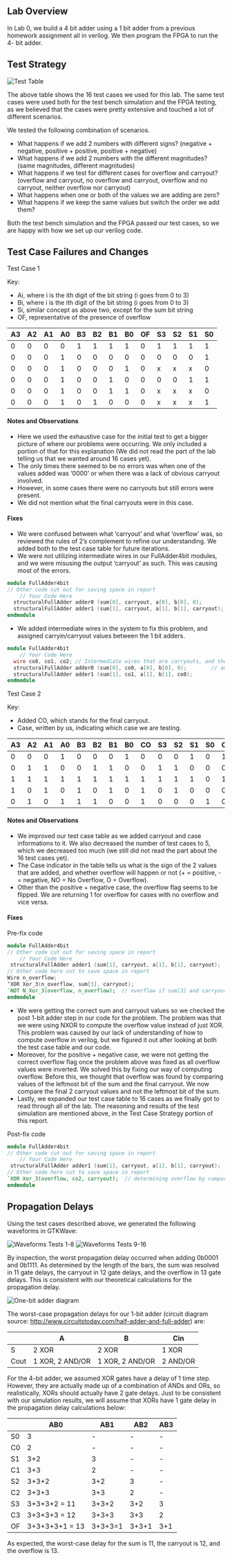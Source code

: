 ## Lab Overview
In Lab 0, we build a 4 bit adder using a 1 bit adder from a previous homework assignment all in verilog. We then program the FPGA to run the 4- bit adder.

## Test Strategy
![Test Table](https://github.com/tj-kim/Lab0/blob/master/test_table.png)

The above table shows the 16 test cases we used for this lab. The same test cases were used both for the test bench simulation and the FPGA testing, as we believed that the cases were pretty extensive and touched a lot of different scenarios.

We tested the following combination of scenarios.
* What happens if we add 2 numbers with different signs? (negative + negative, positive + positive, positive + negative)
* What happens if we add 2 numbers with the different magnitudes? (same magnitudes, different  magnitudes)
* What happens if we test for different cases for overflow and carryout? (overflow and carryout, no overflow and carryout, overflow and no carryout, neither overflow nor carryout)
* What happens when one or both of the values we are adding are zero?
* What happens if we keep the same values but switch the order we add them?

Both the test bench simulation and the FPGA passed our test cases, so we are happy with how we set up our verilog code.

## Test Case Failures and Changes
Test Case 1

Key:
* Ai, where i is the ith digit of the bit string (i goes from 0 to 3)
* Bi, where i is the ith digit of the bit string (i goes from 0 to 3)
* Si, similar concept as above two, except for the sum bit string
* OF, representative of the presence of overflow

| A3 | A2 | A1 | A0 | B3 | B2 | B1 | B0 | OF | S3 | S2 | S1 | S0 |
|----|----|----|----|----|----|----|----|----|----|----|----|----|
| 0  | 0  | 0  | 0  | 1  | 1  | 1  | 1  | 0  | 1  | 1  | 1  | 1  |
| 0  | 0  | 0  | 1  | 0  | 0  | 0  | 0  | 0  | 0  | 0  | 0  | 1  |
| 0  | 0  | 0  | 1  | 0  | 0  | 0  | 1  | 0  | x  | x  | x  | 0  |
| 0  | 0  | 0  | 1  | 0  | 0  | 1  | 0  | 0  | 0  | 0  | 1  | 1  |
| 0  | 0  | 0  | 1  | 0  | 0  | 1  | 1  | 0  | x  | x  | x  | 0  |
| 0  | 0  | 0  | 1  | 0  | 1  | 0  | 0  | 0  | x  | x  | x  | 1  |

#### Notes and Observations
* Here we used the exhaustive case for the initial test to get a bigger picture of where our problems were occurring. We only included a portion of that for this explanation (We did not read the part of the lab telling us that we wanted around 16 cases yet).
* The only times there seemed to be no errors was when one of the values added was ‘0000’ or when there was a lack of obvious carryout involved.
* However, in some cases there were no carryouts but still errors were present.
* We did not mention what the final carryouts were in this case.

#### Fixes
* We were confused between what ‘carryout’ and what ‘overflow’ was, so reviewed the rules of 2’s complement to refine our understanding. We added both to the test case table for future iterations.
* We were not utilizing intermediate wires in our FullAdder4bit modules, and we were misusing the output ‘carryout’ as such. This was causing most of the errors.
```verilog
module FullAdder4bit
// Other code cut out for saving space in report
    // Your Code Here
  structuralFullAdder adder0 (sum[0], carryout, a[0], b[0], 0);        // adding 0th bit of a and b
  structuralFullAdder adder1 (sum[1], carryout, a[1], b[1], carryout); 
endmodule
```
* We added intermediate wires in the system to fix this problem, and assigned carryin/carryout values between the 1 bit adders.
```verilog
module FullAdder4bit
    // Your Code Here
  wire co0, co1, co2; // Intermediate wires that are carryouts, and then carryins
  structuralFullAdder adder0 (sum[0], co0, a[0], b[0], 0);        // adding 0th bit of a and b
  structuralFullAdder adder1 (sum[1], co1, a[1], b[1], co0); 
endmodule
```

Test Case 2

Key:
* Added CO, which stands for the final carryout.
* Case, written by us, indicating which case we are testing.

| A3 | A2 | A1 | A0 | B3 | B2 | B1 | B0 | CO | S3 | S2 | S1 | S0 | OF | Case |
|----|----|----|----|----|----|----|----|----|----|----|----|----|----|------|
| 0  | 0  | 0  | 1  | 0  | 0  | 0  | 1  | 0  | 0  | 0  | 1  | 0  | 1  | ++NO |
| 0  | 1  | 1  | 0  | 0  | 1  | 1  | 0  | 0  | 1  | 1  | 0  | 0  | 0  | ++O  |
| 1  | 1  | 1  | 1  | 1  | 1  | 1  | 1  | 1  | 1  | 1  | 1  | 0  | 1  | --NO |
| 1  | 0  | 1  | 0  | 1  | 0  | 1  | 0  | 1  | 0  | 1  | 0  | 0  | 0  | --O  |
| 0  | 1  | 0  | 1  | 1  | 1  | 0  | 0  | 1  | 0  | 0  | 0  | 1  | 0  | +-NO |

#### Notes and Observations
* We improved our test case table as we added carryout and case informations to it. We also decreased the number of test cases to 5, which we decreased too much (we still did not read the part about the 16 test cases yet).
* The Case indicator in the table tells us what is the sign of the 2 values that are added, and whether overflow will happen or not (+ = positive, - = negative, NO = No Overflow, O = Overflow).
* Other than the positive + negative case, the overflow flag seems to be flipped. We are returning 1 for overflow for cases with no overflow and vice versa.

#### Fixes
Pre-fix code
```verilog
module FullAdder4bit
// Other code cut out for saving space in report
    // Your Code Here
 structuralFullAdder adder1 (sum[1], carryout, a[1], b[1], carryout); 
// Other code here cut to save space in report
Wire n_overflow;
‘XOR Xor_3(n_overflow, sum[3], carryout);
`NOT N_Xor_3(overflow, n_overflow);  // overflow if sum[3] and carryout are different
endmodule
```
* We were getting the correct sum and carryout values so we checked the post 1-bit adder step in our code for the problem. The problem was that we were using NXOR to compute the overflow value instead of just XOR. This problem was caused by our lack of understanding of how to compute overflow in verilog, but we figured it out after looking at both the test case table and our code.
* Moreover, for the positive + negative case, we were not getting the correct overflow flag once the problem above was fixed as all overflow values were inverted. We solved this by fixing our way of computing overflow. Before this, we thought that overflow was found by comparing values of the leftmost bit of the sum and the final carryout. We now compare the final 2 carryout values and not the leftmost bit of the sum.
* Lastly, we expanded our test case table to 16 cases as we finally got to read through all of the lab. The reasoning and results of the test simulation are mentioned above, in the Test Case Strategy portion of this report.

Post-fix code
```verilog
module FullAdder4bit
// Other code cut out for saving space in report
    // Your Code Here
 structuralFullAdder adder1 (sum[1], carryout, a[1], b[1], carryout); 
// Other code here cut to save space in report
`XOR Xor_3(overflow, co2, carryout);  // determining overflow by comparing values of final 2 carry outs
endmodule
```

## Propagation Delays
Using the test cases described above, we generated the following waveforms in GTKWave:

![Waveforms Tests 1-8](https://github.com/tj-kim/Lab0/blob/master/waveform_1.png)
![Waveforms Tests 9-16](https://github.com/tj-kim/Lab0/blob/master/waveform_2.png)

By inspection, the worst propagation delay occurred when adding 0b0001 and 0b1111. As determined by the length of the bars, the sum was resolved in 11 gate delays, the carryout in 12 gate delays, and the overflow in 13 gate delays. This is consistent with our theoretical calculations for the propagation delay.

![One-bit adder diagram](http://www.circuitstoday.com/wp-content/uploads/2010/04/Full-Adder-Circuit.gif)

The worst-case propagation delays for our 1-bit adder (circuit diagram source: http://www.circuitstoday.com/half-adder-and-full-adder) are: 

|       | A               | B               | Cin      |
|-------|-----------------|-----------------|----------|
| S     | 2 XOR           | 2 XOR           | 1 XOR    |
| Cout  | 1 XOR, 2 AND/OR | 1 XOR, 2 AND/OR | 2 AND/OR |

For the 4-bit adder, we assumed XOR gates have a delay of 1 time step. However, they are actually made up of a combination of ANDs and ORs, so realistically, XORs should actually have 2 gate delays. Just to be consistent with our simulation results, we will assume that XORs have 1 gate delay in the propagation delay calculations below:

|    | AB0            | AB1     | AB2   | AB3 |
|----|----------------|---------|-------|-----|
| S0 | 3              | -       | -     | -   |
| C0 | 2              | -       | -     | -   |
| S1 | 3+2            | 3       | -     | -   |
| C1 | 3+3            | 2       | -     | -   |
| S2 | 3+3+2          | 3+2     | 3     | -   |
| C2 | 3+3+3          | 3+3     | 2     | -   |
| S3 | 3+3+3+2 = 11   | 3+3+2   | 3+2   | 3   |
| C3 | 3+3+3+3 = 12   | 3+3+3   | 3+3   | 2   |
| OF | 3+3+3+3+1 = 13 | 3+3+3=1 | 3+3+1 | 3+1 |

As expected, the worst-case delay for the sum is 11, the carryout is 12, and the overflow is 13.
